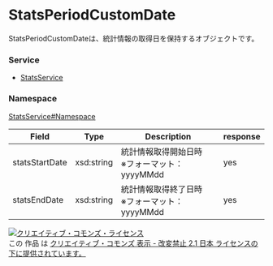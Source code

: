 

# StatsPeriodCustomDate

StatsPeriodCustomDateは、統計情報の取得日を保持するオブジェクトです。

### Service

+ [StatsService](../../services/StatsService.md)

### Namespace

[StatsService#Namespace](../../services/StatsService.md#namespace)

| Field | Type | Description | response |
| ----- | ---- | ----------- | -------- |
| statsStartDate | xsd:string | 統計情報取得開始日時<br/>※フォーマット：yyyyMMdd | yes | |
| statsEndDate | xsd:string | 統計情報取得終了日時<br/>※フォーマット：yyyyMMdd | yes | |

<a rel="license" href="http://creativecommons.org/licenses/by-nd/2.1/jp/"><img alt="クリエイティブ・コモンズ・ライセンス" style="border-width:0" src="https://i.creativecommons.org/l/by-nd/2.1/jp/88x31.png" /></a><br />この 作品 は <a rel="license" href="http://creativecommons.org/licenses/by-nd/2.1/jp/">クリエイティブ・コモンズ 表示 - 改変禁止 2.1 日本 ライセンスの下に提供されています。</a>
